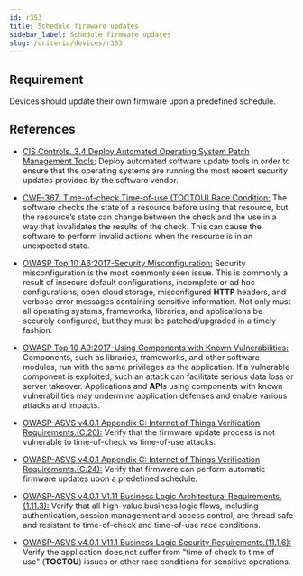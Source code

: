 ```yaml
---
id: r353
title: Schedule firmware updates
sidebar_label: Schedule firmware updates
slug: /criteria/devices/r353
---
```


## Requirement

Devices should update their own firmware upon a predefined schedule.

## References

- [CIS Controls. 3.4 Deploy Automated Operating System Patch Management Tools:](https://www.cisecurity.org/controls/)
Deploy automated software update tools in order to ensure that the operating
systems are running the most recent security updates provided
by the software vendor.

- [CWE-367: Time-of-check Time-of-use (TOCTOU) Race Condition:](https://cwe.mitre.org/data/definitions/367.html)
The software checks the state of a resource before using that resource, but the
resource’s state can change between the check and the use in a way that
invalidates the results of the check.
This can cause the software to perform invalid actions when the resource is in
an unexpected state.

- [OWASP Top 10 A6:2017-Security Misconfiguration:](https://owasp.org/www-project-top-ten/OWASP_Top_Ten_2017/Top_10-2017_A6-Security_Misconfiguration)
Security misconfiguration is the most commonly seen issue.
This is commonly a result of insecure default configurations, incomplete
or ad hoc configurations, open cloud storage, misconfigured **HTTP** headers,
and verbose error messages containing sensitive information.
Not only must all operating systems, frameworks, libraries, and applications
be securely configured, but they must be patched/upgraded in a timely fashion.

- [OWASP Top 10 A9:2017-Using Components with Known Vulnerabilities:](https://owasp.org/www-project-top-ten/OWASP_Top_Ten_2017/Top_10-2017_A9-Using_Components_with_Known_Vulnerabilities)
Components, such as libraries, frameworks, and other software modules,
run with the same privileges as the application. If a vulnerable component is
exploited, such an attack can facilitate serious data loss or server takeover.
Applications and **API**s using components with known vulnerabilities may
undermine application defenses and enable various attacks and impacts.

- [OWASP-ASVS v4.0.1 Appendix C: Internet of Things Verification Requirements.(C.20):](https://owasp.org/www-project-application-security-verification-standard/)
Verify that the firmware update process is not vulnerable to time-of-check vs
time-of-use attacks.

- [OWASP-ASVS v4.0.1 Appendix C: Internet of Things Verification Requirements.(C.24):](https://owasp.org/www-project-application-security-verification-standard/)
Verify that firmware can perform automatic firmware updates upon
a predefined schedule.

- [OWASP-ASVS v4.0.1 V1.11 Business Logic Architectural Requirements.(1.11.3):](https://owasp.org/www-project-application-security-verification-standard/)
Verify that all high-value business logic flows, including authentication,
session management and access control, are thread safe and resistant to
time-of-check and time-of-use race conditions.

- [OWASP-ASVS v4.0.1 V11.1 Business Logic Security Requirements.(11.1.6):](https://owasp.org/www-project-application-security-verification-standard/)
Verify the application does not suffer from "time of check to time of use"
(**TOCTOU**) issues or other race conditions for sensitive operations.
